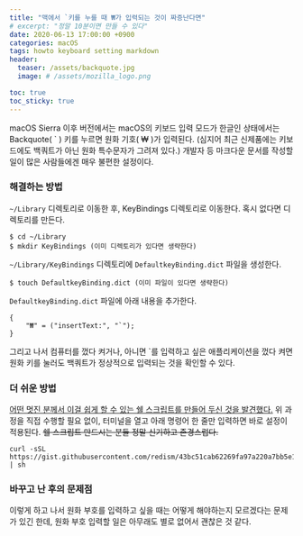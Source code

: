 ```yaml
---
title: "맥에서 `키를 누를 때 ₩가 입력되는 것이 짜증난다면"
# excerpt: "정말 10분이면 만들 수 있다"
date: 2020-06-13 17:00:00 +0900
categories: macOS
tags: howto keyboard setting markdown
header:
  teaser: /assets/backquote.jpg
  image: # /assets/mozilla_logo.png 

toc: true  
toc_sticky: true 
---
```


macOS Sierra 이후 버전에서는 macOS의 키보드 입력 모드가 한글인 상태에서는 Backquote( ` ) 키를 누르면 원화 기호( ₩ )가 입력된다. (심지어 최근 신제품에는 키보드에도 백쿼트가 아닌 원화 특수문자가 그려져 있다.) 개발자 등 마크다운 문서를 작성할 일이 많은 사람들에겐 매우 불편한 설정이다.

### 해결하는 방법
`~/Library` 디렉토리로 이동한 후, KeyBindings 디렉토리로 이동한다. 혹시 없다면 디렉토리를 만든다.

~~~shell
$ cd ~/Library
$ mkdir KeyBindings (이미 디렉토리가 있다면 생략한다)
~~~

`~/Library/KeyBindings` 디렉토리에 `DefaultkeyBinding.dict` 파일을 생성한다.

~~~shell
$ touch DefaultkeyBinding.dict (이미 파일이 있다면 생략한다)
~~~

`DefaultkeyBinding.dict` 파일에 아래 내용을 추가한다.

~~~shell
{
    "₩" = ("insertText:", "`");
}
~~~

그리고 나서 컴퓨터를 껐다 켜거나, 아니면 `를 입력하고 싶은 애플리케이션을 껐다 켜면 원화 키를 눌러도 백쿼트가 정상적으로 입력되는 것을 확인할 수 있다.

### 더 쉬운 방법
[어떤 멋진 분께서 이걸 쉽게 할 수 있는 쉘 스크립트를 만들어 두신 것을 발견했다.](https://gist.github.com/redism/43bc51cab62269fa97a220a7bb5e1103) 위 과정을 직접 수행할 필요 없이, 터미널을 열고 아래 명령어 한 줄만 입력하면 바로 설정이 적용된다. <del>쉘 스크립트 만드시는 분들 정말 신기하고 존경스럽다.</del>

~~~shell
curl -sSL https://gist.githubusercontent.com/redism/43bc51cab62269fa97a220a7bb5e1103/raw/0d55b37b60e0e0bd3d0d7f53995de0a722f9820c/kr_won_to_backquote.sh | sh
~~~

### 바꾸고 난 후의 문제점
이렇게 하고 나서 원화 부호를 입력하고 싶을 때는 어떻게 해야하는지 모르겠다는 문제가 있긴 한데, 원화 부호 입력할 일은 아무래도 별로 없어서 괜찮은 것 같다.